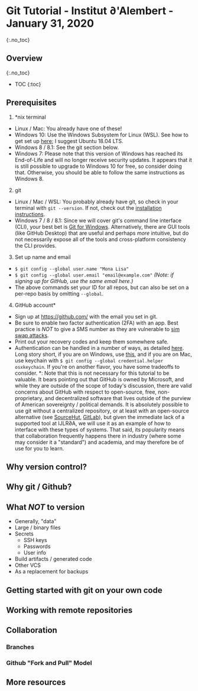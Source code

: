 # Git Tutorial - Institut ∂'Alembert - January 31, 2020
{:.no_toc}

## Overview
{:.no_toc}
* TOC
{:toc}

## Prerequisites
1. \*nix terminal
  * Linux / Mac: You already have one of these!
  * Windows 10: Use the Windows Subsystem for Linux (WSL). See how to get set up [here](https://docs.microsoft.com/en-us/windows/wsl/install-win10); I suggest Ubuntu 18.04 LTS.
  * Windows 8 / 8.1: See the git section below.
  * Windows 7: Please note that this version of Windows has reached its End-of-Life and will no longer receive security updates. It appears that it is still possible to upgrade to Windows 10 for free, so consider doing that. Otherwise, you should be able to follow the same instructions as Windows 8.
2. git
  * Linux / Mac / WSL: You probably already have git, so check in your terminal with `git --version`. If not, check out the [installation instructions](https://git-scm.com/book/en/v2/Getting-Started-Installing-Git).
  * Windows 7 / 8 / 8.1: Since we will cover git's command line interface (CLI), your best bet is [Git for Windows](https://gitforwindows.org/). Alternatively, there are GUI tools (like GitHub Desktop) that are useful and perhaps *more* intuitive, but do not necessarily expose all of the tools and cross-platform consistency the CLI provides.
3. Set up name and email
  * `$ git config --global user.name "Mona Lisa"`
  * `$ git config --global user.email "email@example.com"` *(Note: if signing up for GitHub, use the same email here.)*
  * The above commands set your ID for all repos, but can also be set on a per-repo basis by omitting `--global`.
4. GitHub account\*
  * Sign up at https://github.com/ with the email you set in git.
  * Be sure to enable two factor authentication (2FA) with an app. Best practice is *NOT* to give a SMS number as they are vulnerable to [sim swap attacks](https://en.wikipedia.org/wiki/SIM_swap_scam).
  * Print out your recovery codes and keep them somewhere safe.
  * Authentication can be handled in a number of ways, as detailed [here](https://git-scm.com/book/en/v2/Git-Tools-Credential-Storage). Long story short, if you are on Windows, use [this](https://github.com/Microsoft/Git-Credential-Manager-for-Windows), and if you are on Mac, use keychain with `$ git config --global credential.helper osxkeychain`. If you're on another flavor, you have some tradeoffs to consider.
\*: Note that this is not necessary for this tutorial to be valuable. It bears pointing out that GitHub is owned by Microsoft, and while they are outside of the scope of today's discussion, there are valid concerns about GitHub with respect to open-source, free, non-proprietary, and decentralized software that lives outside of the purview of American sovereignty / political demands. It is absolutely possible to use git without a centralized repository, or at least with an open-source alternative (see [SourceHut](https://sourcehut.org/), [GitLab](https://about.gitlab.com/)), but given the immediate lack of a supported tool at IJLR∂A, we will use it as an example of how to interface with these types of systems. That said, its popularity means that collaboration frequently happens there in industry (where some may consider it a "standard") and academia, and may therefore be of use for you to learn.

## Why version control?

## Why git / Github?

## What *NOT* to version
* Generally, "data"
* Large / binary files
* Secrets
  * SSH keys
  * Passwords
  * User info
* Build artifacts / generated code
* Other VCS
* As a replacement for backups

## Getting started with git on your own code

## Working with remote repositories

## Collaboration
### Branches

### Github "Fork and Pull" Model

## More resources
